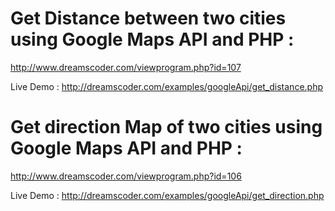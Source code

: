 # Get Distance between two cities using Google Maps API and PHP :
http://www.dreamscoder.com/viewprogram.php?id=107

Live Demo : http://dreamscoder.com/examples/googleApi/get_distance.php


# Get direction Map of two cities using Google Maps API and PHP :
http://www.dreamscoder.com/viewprogram.php?id=106

Live Demo : http://dreamscoder.com/examples/googleApi/get_direction.php

